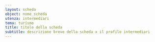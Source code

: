 ```yaml
---
layout: scheda
object: nome_scheda
utenza: intermediari
tema: turismo
title: titolo della scheda
subtitle: descrizione breve della scheda x il profilo intermediari
---
```

